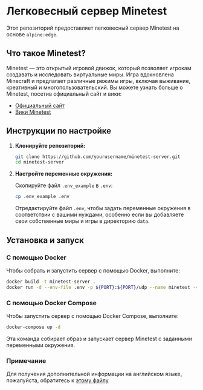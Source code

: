 # Легковесный сервер Minetest

Этот репозиторий предоставляет легковесный сервер Minetest на основе `alpine:edge`.

## Что такое Minetest?

Minetest — это открытый игровой движок, который позволяет игрокам создавать и исследовать виртуальные миры. Игра вдохновлена Minecraft и предлагает различные режимы игры, включая выживание, креативный и многопользовательский. Вы можете узнать больше о Minetest, посетив официальный сайт и вики:

- [Официальный сайт](https://www.minetest.net)
- [Вики Minetest](https://wiki.minetest.net)

## Инструкции по настройке

1. **Клонируйте репозиторий:**

   ```bash
   git clone https://github.com/yourusername/minetest-server.git
   cd minetest-server
   ```

2. **Настройте переменные окружения:**

   Скопируйте файл `.env_example` в `.env`:

   ```bash
   cp .env_example .env
   ```

   Отредактируйте файл `.env`, чтобы задать переменные окружения в соответствии с вашими нуждами, особенно если вы добавляете свои собственные миры и игры в директорию `data`.

## Установка и запуск

### С помощью Docker

Чтобы собрать и запустить сервер с помощью Docker, выполните:

```bash
docker build -t minetest-server .
docker run -d --env-file .env -p ${PORT}:${PORT}/udp --name minetest -v $(pwd)/data:/opt/minetest minetest-server
```

### С помощью Docker Compose

Чтобы запустить сервер с помощью Docker Compose, выполните:

```bash
docker-compose up -d
```

Эта команда собирает образ и запускает сервер Minetest с заданными переменными окружения.

### Примечание

Для получения дополнительной информации на английском языке, пожалуйста, обратитесь к [этому файлу](./README.md)

